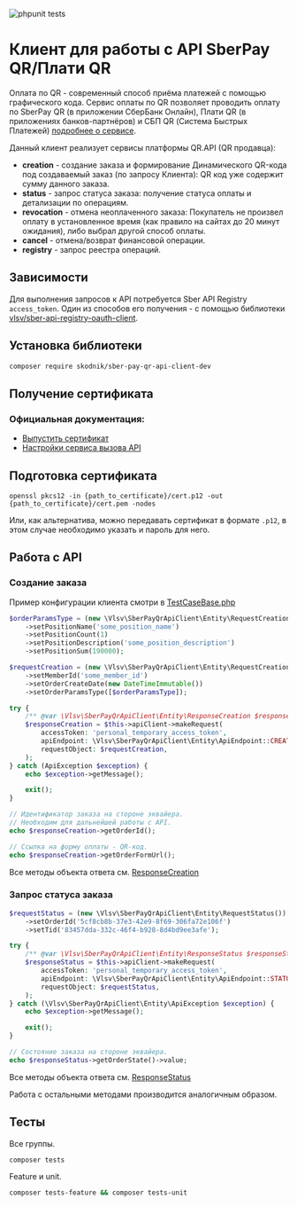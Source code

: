 ![phpunit tests](https://github.com/skodnik/sber-pay-qr-api-client/actions/workflows/php.yml/badge.svg)

# Клиент для работы с API SberPay QR/Плати QR

Оплата по QR - современный способ приёма платежей с помощью графического кода. Сервис оплаты по QR позволяет проводить
оплату по SberPay QR (в приложении СберБанк Онлайн), Плати QR (в приложениях банков-партнёров) и СБП QR (Система Быстрых
Платежей) [подробнее о сервисе](https://api.developer.sber.ru/product/PlatiQR/doc/v1/QR_API_doc1).

Данный клиент реализует сервисы платформы QR.API (QR продавца):

- **creation** - создание заказа и формирование Динамического QR-кода под создаваемый заказ (по запросу Клиента): QR код
  уже содержит сумму данного заказа.
- **status** - запрос статуса заказа: получение статуса оплаты и детализации по операциям.
- **revocation** - отмена неоплаченного заказа: Покупатель не произвел оплату в установленное время (как правило на
  сайтах до 20 минут ожидания), либо выбрал другой способ оплаты.
- **cancel** - отмена/возврат финансовой операции.
- **registry** - запрос реестра операций.

## Зависимости

Для выполнения запросов к API потребуется Sber API Registry `access_token`. Один из способов его получения - с помощью
библиотеки [vlsv/sber-api-registry-oauth-client](https://packagist.org/packages/vlsv/sber-api-registry-oauth-client).

## Установка библиотеки

```bash
composer require skodnik/sber-pay-qr-api-client-dev
```

## Получение сертификата

### Официальная документация:

- [Выпустить сертификат](https://api.developer.sber.ru/how-to-use/create_certificate)
- [Настройки сервиса вызова API](https://api.developer.sber.ru/how-to-use/api_settings)

## Подготовка сертификата

```shell
openssl pkcs12 -in {path_to_certificate}/cert.p12 -out {path_to_certificate}/cert.pem -nodes
```

Или, как альтернатива, можно передавать сертификат в формате `.p12`, в этом случае необходимо указать и пароль для него.

## Работа с API

### Создание заказа

Пример конфигурации клиента смотри в [TestCaseBase.php](tests/TestCaseBase.php)

```php
$orderParamsType = (new \Vlsv\SberPayQrApiClient\Entity\RequestCreationOrderParamsType())
    ->setPositionName('some_position_name')
    ->setPositionCount(1)
    ->setPositionDescription('some_position_description')
    ->setPositionSum(190000);

$requestCreation = (new \Vlsv\SberPayQrApiClient\Entity\RequestCreation())
    ->setMemberId('some_member_id')
    ->setOrderCreateDate(new DateTimeImmutable())
    ->setOrderParamsType([$orderParamsType]);

try {
    /** @var \Vlsv\SberPayQrApiClient\Entity\ResponseCreation $responseCreation */
    $responseCreation = $this->apiClient->makeRequest(
        accessToken: 'personal_temporary_access_token',
        apiEndpoint: \Vlsv\SberPayQrApiClient\Entity\ApiEndpoint::CREATION,
        requestObject: $requestCreation,
    );
} catch (ApiException $exception) {
    echo $exception->getMessage();

    exit();
}

// Идентификатор заказа на стороне эквайера.
// Необходим для дальнейшей работы с API.
echo $responseCreation->getOrderId();

// Ссылка на форму оплаты - QR-код.
echo $responseCreation->getOrderFormUrl();
```

Все методы объекта ответа см. [ResponseCreation](src/Entity/ResponseCreation.php)

### Запрос статуса заказа

```php
$requestStatus = (new \Vlsv\SberPayQrApiClient\Entity\RequestStatus())
    ->setOrderId('5cf8cb8b-37e3-42e9-8f69-306fa72e106f')
    ->setTid('83457dda-332c-46f4-b928-8d4bd9ee3afe');

try {
    /** @var \Vlsv\SberPayQrApiClient\Entity\ResponseStatus $responseStatus */
    $responseStatus = $this->apiClient->makeRequest(
        accessToken: 'personal_temporary_access_token',
        apiEndpoint: \Vlsv\SberPayQrApiClient\Entity\ApiEndpoint::STATUS,
        requestObject: $requestStatus,
    );
} catch (\Vlsv\SberPayQrApiClient\Entity\ApiException $exception) {
    echo $exception->getMessage();

    exit();
}

// Состояние заказа на стороне эквайера.
echo $responseStatus->getOrderState()->value;
```

Все методы объекта ответа см. [ResponseStatus](src/Entity/ResponseStatus.php)

Работа с остальными методами производится аналогичным образом.

## Тесты

Все группы.

```bash
composer tests
```

Feature и unit.

```bash
composer tests-feature && composer tests-unit
```
